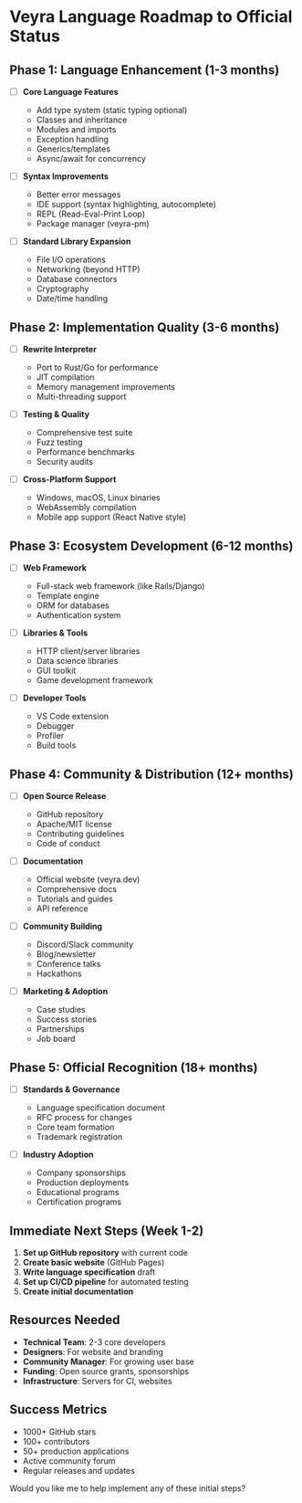 # Veyra Language Roadmap to Official Status

## Phase 1: Language Enhancement (1-3 months)
- [ ] **Core Language Features**
  - Add type system (static typing optional)
  - Classes and inheritance
  - Modules and imports
  - Exception handling
  - Generics/templates
  - Async/await for concurrency

- [ ] **Syntax Improvements**
  - Better error messages
  - IDE support (syntax highlighting, autocomplete)
  - REPL (Read-Eval-Print Loop)
  - Package manager (veyra-pm)

- [ ] **Standard Library Expansion**
  - File I/O operations
  - Networking (beyond HTTP)
  - Database connectors
  - Cryptography
  - Date/time handling

## Phase 2: Implementation Quality (3-6 months)
- [ ] **Rewrite Interpreter**
  - Port to Rust/Go for performance
  - JIT compilation
  - Memory management improvements
  - Multi-threading support

- [ ] **Testing & Quality**
  - Comprehensive test suite
  - Fuzz testing
  - Performance benchmarks
  - Security audits

- [ ] **Cross-Platform Support**
  - Windows, macOS, Linux binaries
  - WebAssembly compilation
  - Mobile app support (React Native style)

## Phase 3: Ecosystem Development (6-12 months)
- [ ] **Web Framework**
  - Full-stack web framework (like Rails/Django)
  - Template engine
  - ORM for databases
  - Authentication system

- [ ] **Libraries & Tools**
  - HTTP client/server libraries
  - Data science libraries
  - GUI toolkit
  - Game development framework

- [ ] **Developer Tools**
  - VS Code extension
  - Debugger
  - Profiler
  - Build tools

## Phase 4: Community & Distribution (12+ months)
- [ ] **Open Source Release**
  - GitHub repository
  - Apache/MIT license
  - Contributing guidelines
  - Code of conduct

- [ ] **Documentation**
  - Official website (veyra.dev)
  - Comprehensive docs
  - Tutorials and guides
  - API reference

- [ ] **Community Building**
  - Discord/Slack community
  - Blog/newsletter
  - Conference talks
  - Hackathons

- [ ] **Marketing & Adoption**
  - Case studies
  - Success stories
  - Partnerships
  - Job board

## Phase 5: Official Recognition (18+ months)
- [ ] **Standards & Governance**
  - Language specification document
  - RFC process for changes
  - Core team formation
  - Trademark registration

- [ ] **Industry Adoption**
  - Company sponsorships
  - Production deployments
  - Educational programs
  - Certification programs

## Immediate Next Steps (Week 1-2)
1. **Set up GitHub repository** with current code
2. **Create basic website** (GitHub Pages)
3. **Write language specification** draft
4. **Set up CI/CD pipeline** for automated testing
5. **Create initial documentation**

## Resources Needed
- **Technical Team**: 2-3 core developers
- **Designers**: For website and branding
- **Community Manager**: For growing user base
- **Funding**: Open source grants, sponsorships
- **Infrastructure**: Servers for CI, websites

## Success Metrics
- 1000+ GitHub stars
- 100+ contributors
- 50+ production applications
- Active community forum
- Regular releases and updates

Would you like me to help implement any of these initial steps?